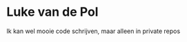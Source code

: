 # Luke van de Pol

Ik kan wel mooie code schrijven, maar alleen in private repos

<!---
LukevandePol/LukevandePol is a ✨ special ✨ repository because its `README.md` (this file) appears on your GitHub profile.
You can click the Preview link to take a look at your changes.
--->
